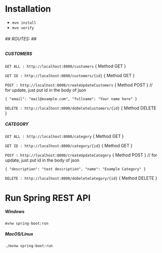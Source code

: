 # Installation

* `mvn install`
* `mvn verify`

###### _## ROUTES: ##_
##### CUSTOMERS
`GET ALL : http://localhost:8000/customers` { Method GET }

`GET ID : http://localhost:8000/customers/{id}` { Method GET }

`POST : http://localhost:8000/createUpdateCustomers` { Method POST } // for update, just put id in the body of json

`{ "email": "mail@example.com", "fullname": "Your name here" }`

`DELETE : http://localhost:8000/doDeleteCustomers/{id}` { Method DELETE }


##### CATEGORY
`GET ALL : http://localhost:8000/category` { Method GET }

`GET ID : http://localhost:8000/category/{id}` { Method GET }

`POST : http://localhost:8000/createUpdateCategory` { Method POST } // for update, just put id in the body of json

`{ "description": "test description", "name": "Example Category" }` 

`DELETE : http://localhost:8000/doDeleteCategory/{id}` { Method DELETE } 


# Run Spring REST API
##### _Windows_
`mvnw spring-boot:run`

##### _MacOS/Linux_
`./mvnw spring-boot:run`
